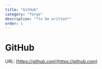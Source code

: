 ```yaml
---
title: "GitHub"
category: "forge"
description: "*to be written*"
order: 1
---
```


# GitHub

URL: [https://github.com](https://github.com)
